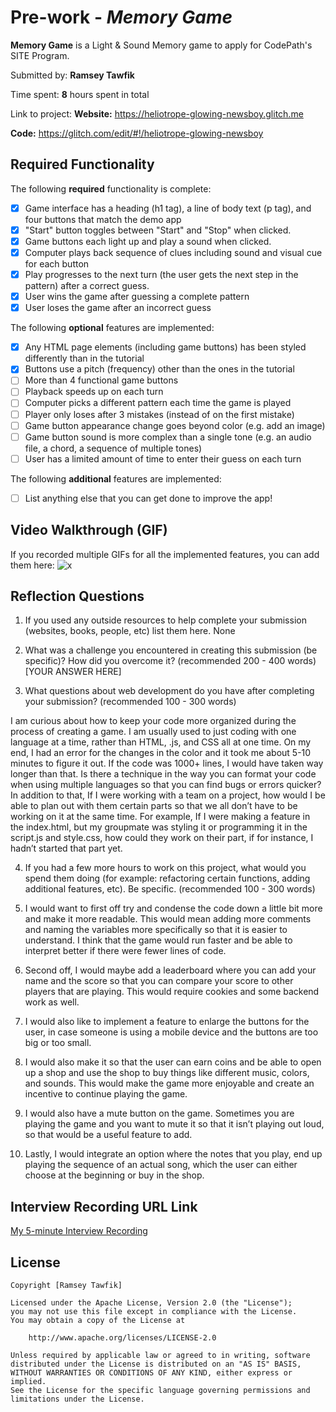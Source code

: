 # Pre-work - *Memory Game*

**Memory Game** is a Light & Sound Memory game to apply for CodePath's SITE Program. 

Submitted by: **Ramsey Tawfik**

Time spent: **8** hours spent in total

Link to project: 
**Website:** https://heliotrope-glowing-newsboy.glitch.me

**Code:** https://glitch.com/edit/#!/heliotrope-glowing-newsboy

## Required Functionality

The following **required** functionality is complete:

* [x] Game interface has a heading (h1 tag), a line of body text (p tag), and four buttons that match the demo app
* [x] "Start" button toggles between "Start" and "Stop" when clicked. 
* [x] Game buttons each light up and play a sound when clicked. 
* [x] Computer plays back sequence of clues including sound and visual cue for each button
* [x] Play progresses to the next turn (the user gets the next step in the pattern) after a correct guess. 
* [x] User wins the game after guessing a complete pattern
* [x] User loses the game after an incorrect guess

The following **optional** features are implemented:

* [x] Any HTML page elements (including game buttons) has been styled differently than in the tutorial
* [x] Buttons use a pitch (frequency) other than the ones in the tutorial
* [ ] More than 4 functional game buttons
* [ ] Playback speeds up on each turn
* [ ] Computer picks a different pattern each time the game is played
* [ ] Player only loses after 3 mistakes (instead of on the first mistake)
* [ ] Game button appearance change goes beyond color (e.g. add an image)
* [ ] Game button sound is more complex than a single tone (e.g. an audio file, a chord, a sequence of multiple tones)
* [ ] User has a limited amount of time to enter their guess on each turn

The following **additional** features are implemented:

- [ ] List anything else that you can get done to improve the app!

## Video Walkthrough (GIF)

If you recorded multiple GIFs for all the implemented features, you can add them here:
![x](https://cdn.glitch.global/bcfb931a-2b93-4924-a2a7-7ef0a56ba2ee/light%20and%20sound%20memory%20game.gif?v=1647908844274)


## Reflection Questions
1. If you used any outside resources to help complete your submission (websites, books, people, etc) list them here. 
None

2. What was a challenge you encountered in creating this submission (be specific)? How did you overcome it? (recommended 200 - 400 words) 
[YOUR ANSWER HERE]

3. What questions about web development do you have after completing your submission? (recommended 100 - 300 words) 

I am curious about how to keep your code more organized during the process of creating a game. I am usually used to just coding with one language at a time, rather than HTML, .js, and CSS all at one time. On my end, I had an error for the changes in the color and it took me about 5-10 minutes to figure it out. If the code was 1000+ lines, I would have taken way longer than that. Is there a technique in the way you can format your code when using multiple languages so that you can find bugs or errors quicker? In addition to that, If I were working with a team on a project, how would I be able to plan out with them certain parts so that we all don’t have to be working on it at the same time. For example, If I were making a feature in the index.html, but my groupmate was styling it or programming it in the script.js and style.css, how could they work on their part, if for instance, I hadn’t started that part yet. 

4. If you had a few more hours to work on this project, what would you spend them doing (for example: refactoring certain functions, adding additional features, etc). Be specific. (recommended 100 - 300 words) 

  1. I would want to first off try and condense the code down a little bit more and make it more readable.  This would mean adding more comments and naming the variables more specifically so that it is easier to understand. I think that the game would run faster and be able to interpret better if there were fewer lines of code. 

  2. Second off, I would maybe add a leaderboard where you can add your name and the score so that you can compare your score to other players that are playing. This would require cookies and some backend work as well. 

  3. I would also like to implement a feature to enlarge the buttons for the user, in case someone is using a mobile device and the buttons are too big or too small. 

  4. I would also make it so that the user can earn coins and be able to open up a shop and use the shop to buy things like different music, colors, and sounds. This would make the game more enjoyable and create an incentive to continue playing the game.

  5. I would also have a mute button on the game. Sometimes you are playing the game and you want to mute it so that it isn’t playing out loud, so that would be a useful feature to add. 

  6. Lastly, I would integrate an option where the notes that you play, end up playing the sequence of an actual song, which the user can either choose at the beginning or buy in the shop.




## Interview Recording URL Link

[My 5-minute Interview Recording](your-link-here)

## License

    Copyright [Ramsey Tawfik]

    Licensed under the Apache License, Version 2.0 (the "License");
    you may not use this file except in compliance with the License.
    You may obtain a copy of the License at

        http://www.apache.org/licenses/LICENSE-2.0

    Unless required by applicable law or agreed to in writing, software
    distributed under the License is distributed on an "AS IS" BASIS,
    WITHOUT WARRANTIES OR CONDITIONS OF ANY KIND, either express or implied.
    See the License for the specific language governing permissions and
    limitations under the License.


